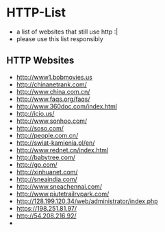 # HTTP-List
- a list of websites that still use http :|
- please use this list responsibly

## HTTP Websites
- http://www1.bobmovies.us
- http://chinanetrank.com/
- http://www.china.com.cn/
- http://www.faqs.org/faqs/
- http://www.360doc.com/index.html
- http://icio.us/
- http://www.sonhoo.com/
- http://soso.com/
- http://people.com.cn/
- http://swiat-kamienia.pl/en/
- http://www.rednet.cn/index.html
- http://babytree.com/
- http://go.com/
- http://xinhuanet.com/
- http://sneaindia.com/
- http://www.sneachennai.com/
- http://www.piutetrailrvpark.com/
- http://128.199.120.34/web/administrator/index.php
- https://198.251.81.97/
- http://54.208.216.92/
- 
